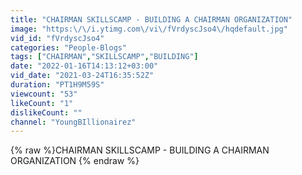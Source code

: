 ```yaml
---
title: "CHAIRMAN SKILLSCAMP - BUILDING A CHAIRMAN ORGANIZATION"
image: "https:\/\/i.ytimg.com\/vi\/fVrdyscJso4\/hqdefault.jpg"
vid_id: "fVrdyscJso4"
categories: "People-Blogs"
tags: ["CHAIRMAN","SKILLSCAMP","BUILDING"]
date: "2022-01-16T14:13:12+03:00"
vid_date: "2021-03-24T16:35:52Z"
duration: "PT1H9M59S"
viewcount: "53"
likeCount: "1"
dislikeCount: ""
channel: "YoungBIllionairez"
---
```

{% raw %}CHAIRMAN SKILLSCAMP - BUILDING A CHAIRMAN ORGANIZATION {% endraw %}
